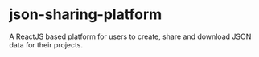 # json-sharing-platform
A ReactJS based platform for users to create, share and download JSON data for their projects.
